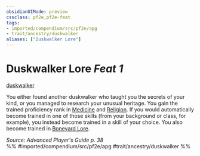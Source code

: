 ```yaml
---
obsidianUIMode: preview
cssclass: pf2e,pf2e-feat
tags:
- imported/compendium/src/pf2e/apg
- trait/ancestry/duskwalker
aliases: ["Duskwalker Lore"]
---
```

# Duskwalker Lore  *Feat 1*  
[duskwalker](duskwalker-apg.md)  


You either found another duskwalker who taught you the secrets of your kind, or you managed to research your unusual heritage. You gain the trained proficiency rank in [Medicine](../skills.md#Medicine) and [Religion](../skills.md#Religion). If you would automatically become trained in one of those skills (from your background or class, for example), you instead become trained in a skill of your choice. You also become trained in [Boneyard Lore](../skills.md#Lore).

*Source: Advanced Player's Guide p. 38*  
%% #imported/compendium/src/pf2e/apg #trait/ancestry/duskwalker %%